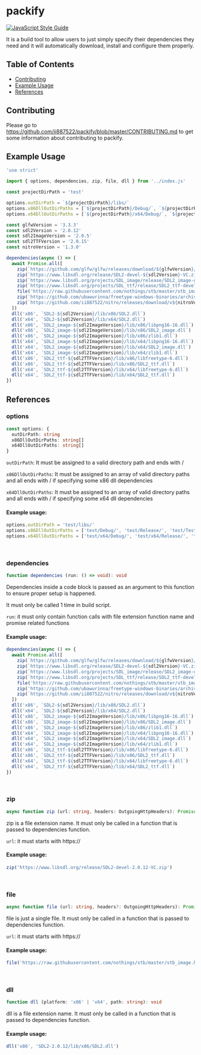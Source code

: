 # packify
[![JavaScript Style Guide](https://img.shields.io/badge/code_style-standard-brightgreen.svg)](https://standardjs.com)

It is a build tool to allow users to just simply specify their dependencies they need and it will automatically download, install and configure them properly.

## Table of Contents
- [Contributing](https://github.com/ii887522/packify#contributing)
- [Example Usage](https://github.com/ii887522/packify#example-usage)
- [References](https://github.com/ii887522/packify#references)

## Contributing
Please go to https://github.com/ii887522/packify/blob/master/CONTRIBUTING.md to get some information about contributing to packify.

## Example Usage
```js
'use strict'

import { options, dependencies, zip, file, dll } from '../index.js'

const projectDirPath = 'test'

options.outDirPath = `${projectDirPath}/libs/`
options.x86DllOutDirPaths = [`${projectDirPath}/Debug/`, `${projectDirPath}/Release/`, `${projectDirPath}/Test/`]
options.x64DllOutDirPaths = [`${projectDirPath}/x64/Debug/`, `${projectDirPath}/x64/Release/`, `${projectDirPath}/x64/Test/`]

const glfwVersion = '3.3.3'
const sdl2Version = '2.0.12'
const sdl2ImageVersion = '2.0.5'
const sdl2TTFVersion = '2.0.15'
const nitroVersion = '1.3.0'

dependencies(async () => {
  await Promise.all([
    zip(`https://github.com/glfw/glfw/releases/download/${glfwVersion}/glfw-${glfwVersion}.bin.WIN64.zip`),
    zip(`https://www.libsdl.org/release/SDL2-devel-${sdl2Version}-VC.zip`),
    zip(`https://www.libsdl.org/projects/SDL_image/release/SDL2_image-devel-${sdl2ImageVersion}-VC.zip`),
    zip(`https://www.libsdl.org/projects/SDL_ttf/release/SDL2_ttf-devel-${sdl2TTFVersion}-VC.zip`),
    file('https://raw.githubusercontent.com/nothings/stb/master/stb_image.h'),
    zip('https://github.com/ubawurinna/freetype-windows-binaries/archive/refs/tags/v2.10.4.zip'),
    zip(`https://github.com/ii887522/nitro/releases/download/v${nitroVersion}/nitro-${nitroVersion}.zip`)
  ])
  dll('x86', `SDL2-${sdl2Version}/lib/x86/SDL2.dll`)
  dll('x64', `SDL2-${sdl2Version}/lib/x64/SDL2.dll`)
  dll('x86', `SDL2_image-${sdl2ImageVersion}/lib/x86/libpng16-16.dll`)
  dll('x86', `SDL2_image-${sdl2ImageVersion}/lib/x86/SDL2_image.dll`)
  dll('x86', `SDL2_image-${sdl2ImageVersion}/lib/x86/zlib1.dll`)
  dll('x64', `SDL2_image-${sdl2ImageVersion}/lib/x64/libpng16-16.dll`)
  dll('x64', `SDL2_image-${sdl2ImageVersion}/lib/x64/SDL2_image.dll`)
  dll('x64', `SDL2_image-${sdl2ImageVersion}/lib/x64/zlib1.dll`)
  dll('x86', `SDL2_ttf-${sdl2TTFVersion}/lib/x86/libfreetype-6.dll`)
  dll('x86', `SDL2_ttf-${sdl2TTFVersion}/lib/x86/SDL2_ttf.dll`)
  dll('x64', `SDL2_ttf-${sdl2TTFVersion}/lib/x64/libfreetype-6.dll`)
  dll('x64', `SDL2_ttf-${sdl2TTFVersion}/lib/x64/SDL2_ttf.dll`)
})
```

## References

### **options**
```ts
const options: {
  outDirPath: string
  x86DllOutDirPaths: string[]
  x64DllOutDirPaths: string[]
}
```
`outDirPath`: It must be assigned to a valid directory path and ends with /

`x86DllOutDirPaths`: It must be assigned to an array of valid directory paths and all ends with / if specifying some x86 dll dependencies

`x64DllOutDirPaths`: It must be assigned to an array of valid directory paths and all ends with / if specifying some x64 dll dependencies
#### **Example usage:**
```ts
options.outDirPath = 'test/libs/'
options.x86DllOutDirPaths = ['test/Debug/', 'test/Release/', 'test/Test/']
options.x64DllOutDirPaths = ['test/x64/Debug/', 'test/x64/Release/', 'test/x64/Test/']
```
<br />

### **dependencies**
```ts
function dependencies (run: () => void): void
```
Dependencies inside a code block is passed as an argument to this function to ensure proper setup is happened.

It must only be called 1 time in build script.

`run`: it must only contain function calls with file extension function name and promise related functions
#### **Example usage:**
```ts
dependencies(async () => {
  await Promise.all([
    zip(`https://github.com/glfw/glfw/releases/download/${glfwVersion}/glfw-${glfwVersion}.bin.WIN64.zip`),
    zip(`https://www.libsdl.org/release/SDL2-devel-${sdl2Version}-VC.zip`),
    zip(`https://www.libsdl.org/projects/SDL_image/release/SDL2_image-devel-${sdl2ImageVersion}-VC.zip`),
    zip(`https://www.libsdl.org/projects/SDL_ttf/release/SDL2_ttf-devel-${sdl2TTFVersion}-VC.zip`),
    file('https://raw.githubusercontent.com/nothings/stb/master/stb_image.h'),
    zip('https://github.com/ubawurinna/freetype-windows-binaries/archive/refs/tags/v2.10.4.zip'),
    zip(`https://github.com/ii887522/nitro/releases/download/v${nitroVersion}/nitro-${nitroVersion}.zip`)
  ])
  dll('x86', `SDL2-${sdl2Version}/lib/x86/SDL2.dll`)
  dll('x64', `SDL2-${sdl2Version}/lib/x64/SDL2.dll`)
  dll('x86', `SDL2_image-${sdl2ImageVersion}/lib/x86/libpng16-16.dll`)
  dll('x86', `SDL2_image-${sdl2ImageVersion}/lib/x86/SDL2_image.dll`)
  dll('x86', `SDL2_image-${sdl2ImageVersion}/lib/x86/zlib1.dll`)
  dll('x64', `SDL2_image-${sdl2ImageVersion}/lib/x64/libpng16-16.dll`)
  dll('x64', `SDL2_image-${sdl2ImageVersion}/lib/x64/SDL2_image.dll`)
  dll('x64', `SDL2_image-${sdl2ImageVersion}/lib/x64/zlib1.dll`)
  dll('x86', `SDL2_ttf-${sdl2TTFVersion}/lib/x86/libfreetype-6.dll`)
  dll('x86', `SDL2_ttf-${sdl2TTFVersion}/lib/x86/SDL2_ttf.dll`)
  dll('x64', `SDL2_ttf-${sdl2TTFVersion}/lib/x64/libfreetype-6.dll`)
  dll('x64', `SDL2_ttf-${sdl2TTFVersion}/lib/x64/SDL2_ttf.dll`)
})
```
<br />

### **zip**
```ts
async function zip (url: string, headers: OutgoingHttpHeaders): Promise<void>
```
zip is a file extension name. It must only be called in a function that is passed to dependencies function.

`url`: it must starts with https://
#### **Example usage:**
```ts
zip('https://www.libsdl.org/release/SDL2-devel-2.0.12-VC.zip')
```
<br />

### **file**
```ts
async function file (url: string, headers?: OutgoingHttpHeaders): Promise<void>
```
file is just a single file. It must only be called in a function that is passed to dependencies function.

`url`: it must starts with https://
#### **Example usage:**
```ts
file('https://raw.githubusercontent.com/nothings/stb/master/stb_image.h')
```
<br />

### **dll**
```ts
function dll (platform: 'x86' | 'x64', path: string): void
```
dll is a file extension name. It must only be called in a function that is passed to dependencies function.
#### **Example usage:**
```ts
dll('x86', 'SDL2-2.0.12/lib/x86/SDL2.dll')
```
